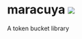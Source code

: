 # maracuya ![](https://travis-ci.org/dschenkelman/maracuya.svg?branch=master)
A token bucket library
